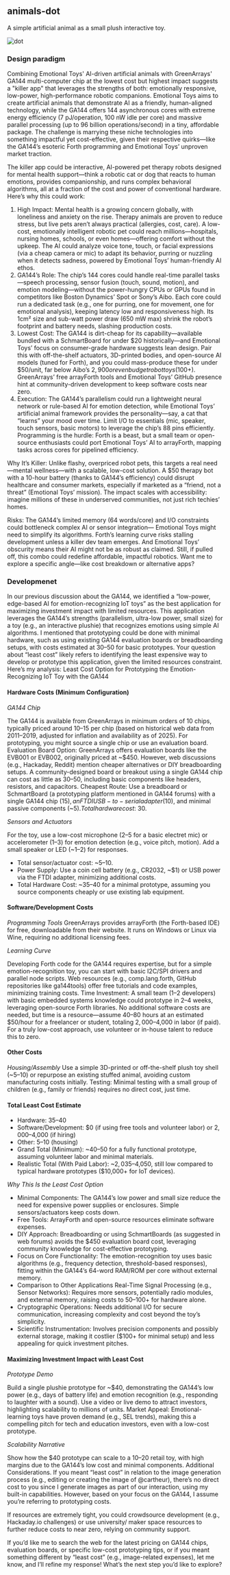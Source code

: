 ## animals-dot

A simple artificial animal as a small plush interactive toy.

![dot](/images/dot.jpg)

### Design paradigm

Combining Emotional Toys' AI-driven artificial animals with GreenArrays' GA144 multi-computer chip at the lowest cost but highest impact suggests a "killer app" that leverages the strengths of both: emotionally responsive, low-power, high-performance robotic companions. Emotional Toys aims to create artificial animals that demonstrate AI as a friendly, human-aligned technology, while the GA144 offers 144 asynchronous cores with extreme energy efficiency (7 pJ/operation, 100 nW idle per core) and massive parallel processing (up to 96 billion operations/second) in a tiny, affordable package. The challenge is marrying these niche technologies into something impactful yet cost-effective, given their respective quirks—like the GA144’s esoteric Forth programming and Emotional Toys’ unproven market traction.

The killer app could be interactive, AI-powered pet therapy robots designed for mental health support—think a robotic cat or dog that reacts to human emotions, provides companionship, and runs complex behavioral algorithms, all at a fraction of the cost and power of conventional hardware. Here’s why this could work:

1. High Impact: Mental health is a growing concern globally, with loneliness and anxiety on the rise. Therapy animals are proven to reduce stress, but live pets aren’t always practical (allergies, cost, care). A low-cost, emotionally intelligent robotic pet could reach millions—hospitals, nursing homes, schools, or even homes—offering comfort without the upkeep. The AI could analyze voice tone, touch, or facial expressions (via a cheap camera or mic) to adapt its behavior, purring or nuzzling when it detects sadness, powered by Emotional Toys’ human-friendly AI ethos.
2. GA144’s Role: The chip’s 144 cores could handle real-time parallel tasks—speech processing, sensor fusion (touch, sound, motion), and emotion modeling—without the power-hungry CPUs or GPUs found in competitors like Boston Dynamics’ Spot or Sony’s Aibo. Each core could run a dedicated task (e.g., one for purring, one for movement, one for emotional analysis), keeping latency low and responsiveness high. Its 1cm² size and sub-watt power draw (650 mW max) shrink the robot’s footprint and battery needs, slashing production costs.
3. Lowest Cost: The GA144 is dirt-cheap for its capability—available bundled with a SchmartBoard for under $20 historically—and Emotional Toys’ focus on consumer-grade hardware suggests lean design. Pair this with off-the-shelf actuators, 3D-printed bodies, and open-source AI models (tuned for Forth), and you could mass-produce these for under $50/unit, far below Aibo’s $2,900 or even budget robot toys ($100+). GreenArrays’ free arrayForth tools and Emotional Toys’ GitHub presence hint at community-driven development to keep software costs near zero.
4. Execution: The GA144’s parallelism could run a lightweight neural network or rule-based AI for emotion detection, while Emotional Toys’ artificial animal framework provides the personality—say, a cat that “learns” your mood over time. Limit I/O to essentials (mic, speaker, touch sensors, basic motors) to leverage the chip’s 88 pins efficiently. Programming is the hurdle: Forth is a beast, but a small team or open-source enthusiasts could port Emotional Toys’ AI to arrayForth, mapping tasks across cores for pipelined efficiency.

Why It’s Killer: Unlike flashy, overpriced robot pets, this targets a real need—mental wellness—with a scalable, low-cost solution. A $50 therapy bot with a 10-hour battery (thanks to GA144’s efficiency) could disrupt healthcare and consumer markets, especially if marketed as a “friend, not a threat” (Emotional Toys’ mission). The impact scales with accessibility: imagine millions of these in underserved communities, not just rich techies’ homes.

Risks: The GA144’s limited memory (64 words/core) and I/O constraints could bottleneck complex AI or sensor integration— Emotional Toys might need to simplify its algorithms. Forth’s learning curve risks stalling development unless a killer dev team emerges. And Emotional Toys’ obscurity means their AI might not be as robust as claimed. Still, if pulled off, this combo could redefine affordable, impactful robotics. Want me to explore a specific angle—like cost breakdown or alternative apps?

### Developmenet

In our previous discussion about the GA144, we identified a “low-power, edge-based AI for emotion-recognizing IoT toys” as the best application for maximizing investment impact with limited resources. This application leverages the GA144’s strengths (parallelism, ultra-low power, small size) for a toy (e.g., an interactive plushie) that recognizes emotions using simple AI algorithms. I mentioned that prototyping could be done with minimal hardware, such as using existing GA144 evaluation boards or breadboarding setups, with costs estimated at $30–$50 for basic prototypes.
Your question about “least cost” likely refers to identifying the least expensive way to develop or prototype this application, given the limited resources constraint. Here’s my analysis:
Least Cost Option for Prototyping the Emotion-Recognizing IoT Toy with the GA144

#### Hardware Costs (Minimum Configuration)

_GA144 Chip_

The GA144 is available from GreenArrays in minimum orders of 10 chips, typically priced around $10–$15 per chip (based on historical web data from 2011–2019, adjusted for inflation and availability as of 2025). For prototyping, you might source a single chip or use an evaluation board.
Evaluation Board Option: GreenArrays offers evaluation boards like the EVB001 or EVB002, originally priced at ~$450. However, web discussions (e.g., Hackaday, Reddit) mention cheaper alternatives or DIY breadboarding setups. A community-designed board or breakout using a single GA144 chip can cost as little as $30–$50, including basic components like headers, resistors, and capacitors.
Cheapest Route: Use a breadboard or SchmartBoard (a prototyping platform mentioned in GA144 forums) with a single GA144 chip ($15), an FTDI USB-to-serial adapter ($10), and minimal passive components (~$5). Total hardware cost: ~$30.

_Sensors and Actuators_

For the toy, use a low-cost microphone ($2–$5 for a basic electret mic) or accelerometer ($1–$3) for emotion detection (e.g., voice pitch, motion). Add a small speaker or LED (~$1–$2) for responses.
* Total sensor/actuator cost: ~$5–$10.
* Power Supply: Use a coin cell battery (e.g., CR2032, ~$1) or USB power via the FTDI adapter, minimizing additional costs.
* Total Hardware Cost: ~$35–$40 for a minimal prototype, assuming you source components cheaply or use existing lab equipment.

#### Software/Development Costs

_Programming Tools_
GreenArrays provides arrayForth (the Forth-based IDE) for free, downloadable from their website. It runs on Windows or Linux via Wine, requiring no additional licensing fees.

_Learning Curve_

Developing Forth code for the GA144 requires expertise, but for a simple emotion-recognition toy, you can start with basic I2C/SPI drivers and parallel node scripts. Web resources (e.g., comp.lang.forth, GitHub repositories like ga144tools) offer free tutorials and code examples, minimizing training costs.
Time Investment: A small team (1–2 developers) with basic embedded systems knowledge could prototype in 2–4 weeks, leveraging open-source Forth libraries. No additional software costs are needed, but time is a resource—assume 40–80 hours at an estimated $50/hour for a freelancer or student, totaling $2,000–$4,000 in labor (if paid). For a truly low-cost approach, use volunteer or in-house talent to reduce this to zero.

#### Other Costs

_Housing/Assembly_
Use a simple 3D-printed or off-the-shelf plush toy shell (~$5–$10) or repurpose an existing stuffed animal, avoiding custom manufacturing costs initially.
Testing: Minimal testing with a small group of children (e.g., family or friends) requires no direct cost, just time.

#### Total Least Cost Estimate

* Hardware: $35–$40
* Software/Development: $0 (if using free tools and volunteer labor) or $2,000–$4,000 (if hiring)
* Other: $5–$10 (housing)
* Grand Total (Minimum): ~$40–$50 for a fully functional prototype, assuming volunteer labor and minimal materials.
* Realistic Total (With Paid Labor): ~$2,035–$4,050, still low compared to typical hardware prototypes ($10,000+ for IoT devices).

_Why This Is the Least Cost Option_
* Minimal Components: The GA144’s low power and small size reduce the need for expensive power supplies or enclosures. Simple sensors/actuators keep costs down.
* Free Tools: ArrayForth and open-source resources eliminate software expenses.
* DIY Approach: Breadboarding or using SchmartBoards (as suggested in web forums) avoids the $450 evaluation board cost, leveraging community knowledge for cost-effective prototyping.
* Focus on Core Functionality: The emotion-recognition toy uses basic algorithms (e.g., frequency detection, threshold-based responses), fitting within the GA144’s 64-word RAM/ROM per core without external memory.
* Comparison to Other Applications
Real-Time Signal Processing (e.g., Sensor Networks): Requires more sensors, potentially radio modules, and external memory, raising costs to $50–$100+ for hardware alone.
* Cryptographic Operations: Needs additional I/O for secure communication, increasing complexity and cost beyond the toy’s simplicity.
* Scientific Instrumentation: Involves precision components and possibly external storage, making it costlier ($100+ for minimal setup) and less appealing for quick investment pitches.

#### Maximizing Investment Impact with Least Cost

_Prototype Demo_

Build a single plushie prototype for ~$40, demonstrating the GA144’s low power (e.g., days of battery life) and emotion recognition (e.g., responding to laughter with a sound). Use a video or live demo to attract investors, highlighting scalability to millions of units.
Market Appeal: Emotional-learning toys have proven demand (e.g., SEL trends), making this a compelling pitch for tech and education investors, even with a low-cost prototype.

_Scalability Narrative_

Show how the $40 prototype can scale to a $10–$20 retail toy, with high margins due to the GA144’s low cost and minimal components.
Additional Considerations. If you meant “least cost” in relation to the image generation process (e.g., editing or creating the image of @cartheur), there’s no direct cost to you since I generate images as part of our interaction, using my built-in capabilities. However, based on your focus on the GA144, I assume you’re referring to prototyping costs.

If resources are extremely tight, you could crowdsource development (e.g., Hackaday.io challenges) or use university/ maker space resources to further reduce costs to near zero, relying on community support.

If you’d like me to search the web for the latest pricing on GA144 chips, evaluation boards, or specific low-cost prototyping tips, or if you meant something different by “least cost” (e.g., image-related expenses), let me know, and I’ll refine my response! What’s the next step you’d like to explore?